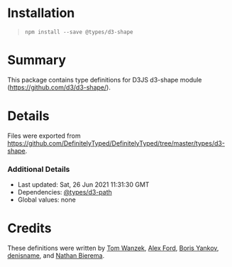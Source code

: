 # Installation
> `npm install --save @types/d3-shape`

# Summary
This package contains type definitions for D3JS d3-shape module (https://github.com/d3/d3-shape/).

# Details
Files were exported from https://github.com/DefinitelyTyped/DefinitelyTyped/tree/master/types/d3-shape.

### Additional Details
 * Last updated: Sat, 26 Jun 2021 11:31:30 GMT
 * Dependencies: [@types/d3-path](https://npmjs.com/package/@types/d3-path)
 * Global values: none

# Credits
These definitions were written by [Tom Wanzek](https://github.com/tomwanzek), [Alex Ford](https://github.com/gustavderdrache), [Boris Yankov](https://github.com/borisyankov), [denisname](https://github.com/denisname), and [Nathan Bierema](https://github.com/Methuselah96).
